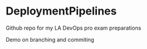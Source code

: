 # DeploymentPipelines

Github repo for my LA DevOps pro exam preparations

Demo on branching and commiting
